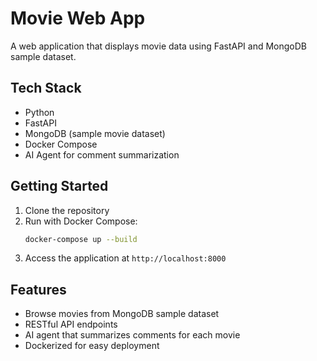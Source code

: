 # Movie Web App

A web application that displays movie data using FastAPI and MongoDB sample dataset.

## Tech Stack
- Python
- FastAPI
- MongoDB (sample movie dataset)
- Docker Compose
- AI Agent for comment summarization

## Getting Started

1. Clone the repository
2. Run with Docker Compose:
   ```bash
   docker-compose up --build
   ```
3. Access the application at `http://localhost:8000`

## Features
- Browse movies from MongoDB sample dataset
- RESTful API endpoints
- AI agent that summarizes comments for each movie
- Dockerized for easy deployment

